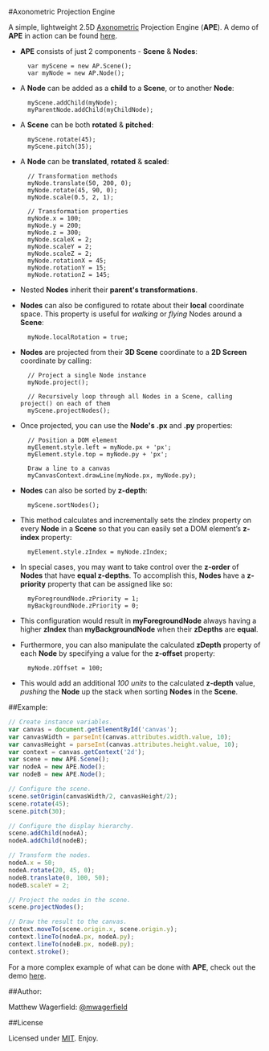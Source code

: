 #Axonometric Projection Engine

A simple, lightweight 2.5D [Axonometric][wiki] Projection Engine (**APE**). A demo of **APE** in action can be found [here][demo].

* **APE** consists of just 2 components - **Scene** & **Nodes**:

		var myScene = new AP.Scene();
		var myNode = new AP.Node();

* A **Node** can be added as a **child** to a **Scene**, or to another **Node**:

		myScene.addChild(myNode);
		myParentNode.addChild(myChildNode);

* A **Scene** can be both **rotated** & **pitched**:

		myScene.rotate(45);
		myScene.pitch(35);

* A **Node** can be **translated**, **rotated** & **scaled**:

		// Transformation methods
		myNode.translate(50, 200, 0);
		myNode.rotate(45, 90, 0);
		myNode.scale(0.5, 2, 1);

		// Transformation properties
		myNode.x = 100;
		myNode.y = 200;
		myNode.z = 300;
		myNode.scaleX = 2;
		myNode.scaleY = 2;
		myNode.scaleZ = 2;
		myNode.rotationX = 45;
		myNode.rotationY = 15;
		myNode.rotationZ = 145;

* Nested **Nodes** inherit their **parent's transformations**.
* **Nodes** can also be configured to rotate about their **local** coordinate space. This property is useful for *walking* or *flying* Nodes around a **Scene**:

		myNode.localRotation = true;

* **Nodes** are projected from their **3D Scene** coordinate to a **2D Screen** coordinate by calling:

		// Project a single Node instance
		myNode.project();

		// Recursively loop through all Nodes in a Scene, calling project() on each of them
		myScene.projectNodes();

* Once projected, you can use the **Node's** **.px** and **.py** properties:

		// Position a DOM element
		myElement.style.left = myNode.px + 'px';
		myElement.style.top = myNode.py + 'px';

		Draw a line to a canvas
		myCanvasContext.drawLine(myNode.px, myNode.py);

* **Nodes** can also be sorted by **z-depth**:

		myScene.sortNodes();

* This method calculates and incrementally sets the zIndex property on every **Node** in a **Scene** so that you can easily set a DOM element’s **z-index** property:

		myElement.style.zIndex = myNode.zIndex;

* In special cases, you may want to take control over the **z-order** of **Nodes** that have **equal z-depths**. To accomplish this, **Nodes** have a **z-priority** property that can be assigned like so:

		myForegroundNode.zPriority = 1;
		myBackgroundNode.zPriority = 0;

* This configuration would result in **myForegroundNode** always having a higher **zIndex** than **myBackgroundNode** when their **zDepths** are **equal**.
* Furthermore, you can also manipulate the calculated **zDepth** property of each **Node** by specifying a value for the **z-offset** property:

		myNode.zOffset = 100;

* This would add an additional *100 units* to the calculated **z-depth** value, *pushing* the **Node** up the stack when sorting **Nodes** in the **Scene**.

##Example:

```javascript
// Create instance variables.
var canvas = document.getElementById('canvas');
var canvasWidth = parseInt(canvas.attributes.width.value, 10);
var canvasHeight = parseInt(canvas.attributes.height.value, 10);
var context = canvas.getContext('2d');
var scene = new APE.Scene();
var nodeA = new APE.Node();
var nodeB = new APE.Node();

// Configure the scene.
scene.setOrigin(canvasWidth/2, canvasHeight/2);
scene.rotate(45);
scene.pitch(30);

// Configure the display hierarchy.
scene.addChild(nodeA);
nodeA.addChild(nodeB);

// Transform the nodes.
nodeA.x = 50;
nodeA.rotate(20, 45, 0);
nodeB.translate(0, 100, 50);
nodeB.scaleY = 2;

// Project the nodes in the scene.
scene.projectNodes();

// Draw the result to the canvas.
context.moveTo(scene.origin.x, scene.origin.y);
context.lineTo(nodeA.px, nodeA.py);
context.lineTo(nodeB.px, nodeB.py);
context.stroke();
```

For a more complex example of what can be done with **APE**, check out the demo [here][demo].

##Author:

Matthew Wagerfield: [@mwagerfield][twitter]

##License

Licensed under [MIT](mit). Enjoy.

[demo]: http://wagerfield.github.io/axonometric-projection/
[wiki]: http://en.wikipedia.org/wiki/Axonometric_projection
[twitter]: http://twitter.com/mwagerfield
[mit]: http://www.opensource.org/licenses/mit-license.php
